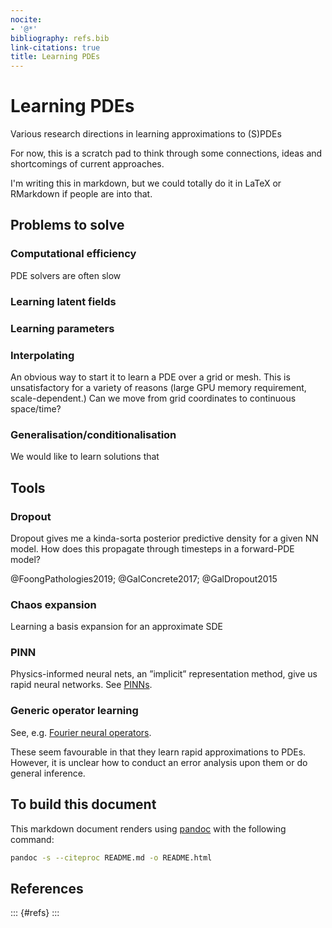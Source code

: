 ```yaml
---
nocite:
- '@*'
bibliography: refs.bib
link-citations: true
title: Learning PDEs
---
```


# Learning PDEs

Various research directions in learning approximations to (S)PDEs

For now, this is a scratch pad to think through some connections, ideas and shortcomings of current approaches.

I'm writing this in markdown, but we could totally do it in LaTeX or RMarkdown if people are into that.

## Problems to solve

### Computational efficiency

PDE solvers are often slow

### Learning latent fields

### Learning parameters

### Interpolating

An obvious way to start it to learn a PDE over a grid or mesh.
This is unsatisfactory for a variety of reasons (large GPU memory requirement, scale-dependent.)
Can we move from grid coordinates to continuous space/time?

### Generalisation/conditionalisation

We would like to learn solutions that 

## Tools

### Dropout

Dropout gives me a kinda-sorta posterior predictive density for a given NN model.
How does this propagate through timesteps in a forward-PDE model?

@FoongPathologies2019; @GalConcrete2017; @GalDropout2015

### Chaos expansion

Learning a basis expansion for an approximate SDE

### PINN

Physics-informed neural nets, an ”implicit” representation method, give us rapid neural networks.
See [PINNs](https://danmackinlay.name/notebook/ml_pde.html#learning-a-pde).

### Generic operator learning

See, e.g. [Fourier neural operators](https://danmackinlay.name/notebook/ml_pde.html#fourier-neural-operator).

These seem favourable in that they learn rapid approximations to PDEs. However, it is unclear how to conduct an error analysis upon them or do general inference.

## To build this document

This markdown document renders using [pandoc](https://pandoc.org/) with the following command:

```bash
pandoc -s --citeproc README.md -o README.html
```

## References

::: {#refs}
:::
